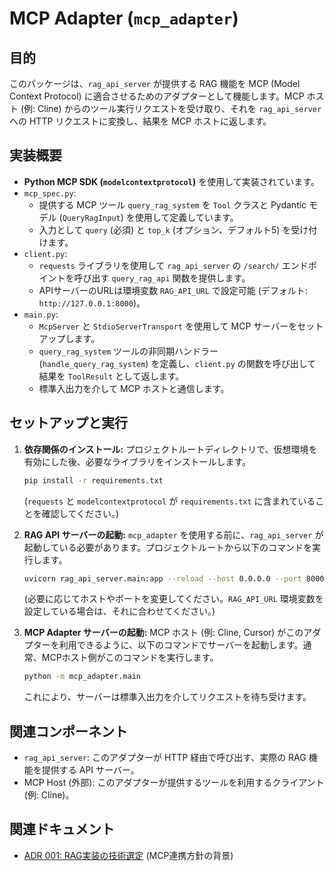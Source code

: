 # MCP Adapter (`mcp_adapter`)

## 目的

このパッケージは、`rag_api_server` が提供する RAG 機能を MCP (Model Context Protocol) に適合させるためのアダプターとして機能します。MCP ホスト (例: Cline) からのツール実行リクエストを受け取り、それを `rag_api_server` への HTTP リクエストに変換し、結果を MCP ホストに返します。

## 実装概要

-   **Python MCP SDK (`modelcontextprotocol`)** を使用して実装されています。
-   `mcp_spec.py`:
    -   提供する MCP ツール `query_rag_system` を `Tool` クラスと Pydantic モデル (`QueryRagInput`) を使用して定義しています。
    -   入力として `query` (必須) と `top_k` (オプション、デフォルト5) を受け付けます。
-   `client.py`:
    -   `requests` ライブラリを使用して `rag_api_server` の `/search/` エンドポイントを呼び出す `query_rag_api` 関数を提供します。
    -   APIサーバーのURLは環境変数 `RAG_API_URL` で設定可能 (デフォルト: `http://127.0.0.1:8000`)。
-   `main.py`:
    -   `McpServer` と `StdioServerTransport` を使用して MCP サーバーをセットアップします。
    -   `query_rag_system` ツールの非同期ハンドラー (`handle_query_rag_system`) を定義し、`client.py` の関数を呼び出して結果を `ToolResult` として返します。
    -   標準入出力を介して MCP ホストと通信します。

## セットアップと実行

1.  **依存関係のインストール:**
    プロジェクトルートディレクトリで、仮想環境を有効にした後、必要なライブラリをインストールします。
    ```bash
    pip install -r requirements.txt
    ```
    (`requests` と `modelcontextprotocol` が `requirements.txt` に含まれていることを確認してください。)

2.  **RAG API サーバーの起動:**
    `mcp_adapter` を使用する前に、`rag_api_server` が起動している必要があります。プロジェクトルートから以下のコマンドを実行します。
    ```bash
    uvicorn rag_api_server.main:app --reload --host 0.0.0.0 --port 8000
    ```
    (必要に応じてホストやポートを変更してください。`RAG_API_URL` 環境変数を設定している場合は、それに合わせてください。)

3.  **MCP Adapter サーバーの起動:**
    MCP ホスト (例: Cline, Cursor) がこのアダプターを利用できるように、以下のコマンドでサーバーを起動します。通常、MCPホスト側がこのコマンドを実行します。
    ```bash
    python -m mcp_adapter.main
    ```
    これにより、サーバーは標準入出力を介してリクエストを待ち受けます。

## 関連コンポーネント

-   `rag_api_server`: このアダプターが HTTP 経由で呼び出す、実際の RAG 機能を提供する API サーバー。
-   MCP Host (外部): このアダプターが提供するツールを利用するクライアント (例: Cline)。

## 関連ドキュメント

-   [ADR 001: RAG実装の技術選定](../../docs/ADR/001-RAG実装の技術選定.md) (MCP連携方針の背景)

